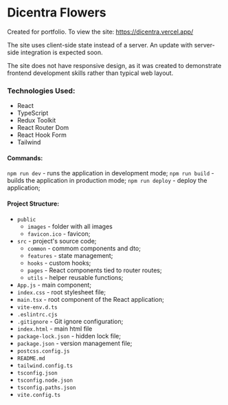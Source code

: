 # Dicentra Flowers

Created for portfolio.
To view the site: https://dicentra.vercel.app/

The site uses client-side state instead of a server. An update with server-side integration is expected soon.

The site does not have responsive design, as it was created to demonstrate frontend development skills rather than typical web layout.

### Technologies Used:

- React
- TypeScript
- Redux Toolkit
- React Router Dom
- React Hook Form
- Tailwind

#### Commands:

`npm run dev` - runs the application in development mode;
`npm run build` - builds the application in production mode;
`npm run deploy` - deploy the application;

#### Project Structure:

- `public`
  - `images` - folder with all images
  - `favicon.ico` - favicon;
- `src` - project's source code;
  - `common` - commom components and dto;
  - `features` - state management;
  - `hooks` - custom hooks;
  - `pages` - React components tied to router routes;
  - `utils` - helper reusable functions;
- `App.js` - main component;
- `index.css` - root stylesheet file;
- `main.tsx` - root component of the React application;
- `vite-env.d.ts`
- `.eslintrc.cjs`
- `.gitignore` - Git ignore configuration;
- `index.html` - main html file
- `package-lock.json` - hidden lock file;
- `package.json` - version management file;
- `postcss.config.js`
- `README.md`
- `tailwind.config.ts`
- `tsconfig.json`
- `tsconfig.node.json`
- `tsconfig.paths.json`
- `vite.config.ts`
